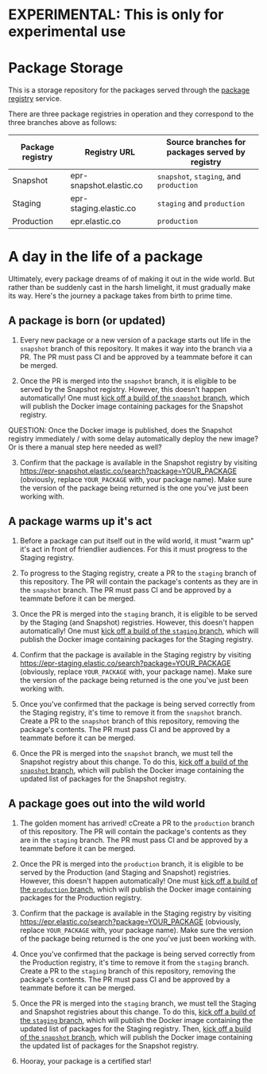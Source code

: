 # EXPERIMENTAL: This is only for experimental use

# Package Storage
This is a storage repository for the packages served through the [package registry](https://github.com/elastic/package-registry) service.

There are three package registries in operation and they correspond to the three branches above as follows:

| Package registry | Registry URL | Source branches for packages served by registry |
| ---- | ---- | ---- |
| Snapshot | epr-snapshot.elastic.co | `snapshot`, `staging`, and `production` |
| Staging | epr-staging.elastic.co | `staging` and `production` |
| Production | epr.elastic.co | `production` |

# A day in the life of a package

Ultimately, every package dreams of of making it out in the wide world. But rather than be suddenly cast in the harsh limelight, it must gradually make its way. Here's the journey a package takes from birth to prime time.

## A package is born (or updated)

1. Every new package or a new version of a package starts out life in the `snapshot` branch of this repository. It makes it way into the branch via a PR. The PR must pass CI and be approved by a teammate before it can be merged.

2. Once the PR is merged into the `snapshot` branch, it is eligible to be served by the Snapshot registry. However, this doesn't happen automatically! One must [kick off a build of the `snapshot` branch](https://beats-ci.elastic.co/job/Beats/job/package-storage/job/snapshot/build?delay=0sec), which will publish the Docker image containing packages for the Snapshot registry.

  QUESTION: Once the Docker image is published, does the Snapshot registry immediately / with some delay automatically deploy the new image? Or is there a manual step here needed as well?

3. Confirm that the package is available in the Snapshot registry by visiting https://epr-snapshot.elastic.co/search?package=YOUR_PACKAGE (obviously, replace `YOUR_PACKAGE` with, your package name). Make sure the version of the package being returned is the one you've just been working with.

## A package warms up it's act

1. Before a package can put itself out in the wild world, it must "warm up" it's act in front of friendlier audiences. For this it must progress to the Staging registry.

1. To progress to the Staging registry, create a PR to the `staging` branch of this repository. The PR will contain the package's contents as they are in the `snapshot` branch. The PR must pass CI and be approved by a teammate before it can be merged.

2. Once the PR is merged into the `staging` branch, it is eligible to be served by the Staging (and Snapshot) registries. However, this doesn't happen automatically! One must [kick off a build of the `staging` branch](https://beats-ci.elastic.co/job/Beats/job/package-storage/job/staging/build?delay=0sec), which will publish the Docker image containing packages for the Staging registry.

3. Confirm that the package is available in the Staging registry by visiting https://epr-staging.elastic.co/search?package=YOUR_PACKAGE (obviously, replace `YOUR_PACKAGE` with, your package name). Make sure the version of the package being returned is the one you've just been working with.

3. Once you've confirmed that the package is being served correctly from the Staging registry, it's time to remove it from the `snapshot` branch. Create a PR to the `snapshot` branch of this repository, removing the package's contents. The PR must pass CI and be approved by a teammate before it can be merged.

4. Once the PR is merged into the `snapshot` branch, we must tell the Snapshot registry about this change. To do this, [kick off a build of the `snapshot` branch](https://beats-ci.elastic.co/job/Beats/job/package-storage/job/snapshot/build?delay=0sec), which will publish the Docker image containing the updated list of packages for the Snapshot registry.

## A package goes out into the wild world

1. The golden moment has arrived! cCreate a PR to the `production` branch of this repository. The PR will contain the package's contents as they are in the `staging` branch. The PR must pass CI and be approved by a teammate before it can be merged.

2. Once the PR is merged into the `production` branch, it is eligible to be served by the Production (and Staging and Snapshot) registries. However, this doesn't happen automatically! One must [kick off a build of the `production` branch](https://beats-ci.elastic.co/job/Beats/job/package-storage/job/production/build?delay=0sec), which will publish the Docker image containing packages for the Production registry.

3. Confirm that the package is available in the Staging registry by visiting https://epr.elastic.co/search?package=YOUR_PACKAGE (obviously, replace `YOUR_PACKAGE` with, your package name). Make sure the version of the package being returned is the one you've just been working with.

3. Once you've confirmed that the package is being served correctly from the Production registry, it's time to remove it from the `staging` branch. Create a PR to the `staging` branch of this repository, removing the package's contents. The PR must pass CI and be approved by a teammate before it can be merged.

4. Once the PR is merged into the `staging` branch, we must tell the Staging and Snapshot registries about this change. To do this, [kick off a build of the `staging` branch](https://beats-ci.elastic.co/job/Beats/job/package-storage/job/staging/build?delay=0sec), which will publish the Docker image containing the updated list of packages for the Staging registry. Then, [kick off a build of the `snapshot` branch](https://beats-ci.elastic.co/job/Beats/job/package-storage/job/snapshot/build?delay=0sec), which will publish the Docker image containing the updated list of packages for the Snapshot registry.

5. Hooray, your package is a certified star!
